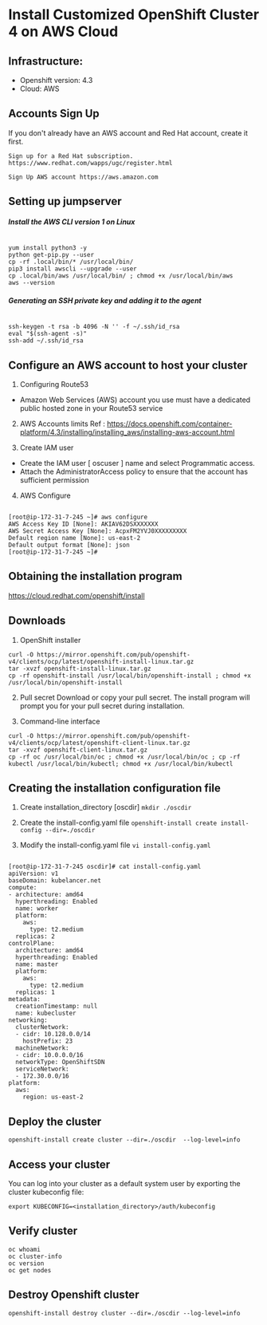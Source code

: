 # Install Customized OpenShift Cluster 4 on AWS Cloud

## Infrastructure:

- Openshift version: 4.3
- Cloud: AWS


## Accounts Sign Up

If you don't already have an AWS account and Red Hat account, create it first.
``` 
Sign up for a Red Hat subscription. https://www.redhat.com/wapps/ugc/register.html
```
``` 
Sign Up AWS account https://aws.amazon.com
```

## Setting up jumpserver


##### Install the AWS CLI version 1 on Linux

```

yum install python3 -y
python get-pip.py --user
cp -rf .local/bin/* /usr/local/bin/
pip3 install awscli --upgrade --user
cp .local/bin/aws /usr/local/bin/ ; chmod +x /usr/local/bin/aws
aws --version

```

##### Generating an SSH private key and adding it to the agent

```

ssh-keygen -t rsa -b 4096 -N '' -f ~/.ssh/id_rsa
eval "$(ssh-agent -s)"
ssh-add ~/.ssh/id_rsa

```



## Configure an AWS account to host your cluster

1. Configuring Route53
- Amazon Web Services (AWS) account you use must have a dedicated public hosted zone in your Route53 service

2. AWS Accounts limits
Ref : https://docs.openshift.com/container-platform/4.3/installing/installing_aws/installing-aws-account.html

3. Create IAM user

- Create the IAM user [ oscuser ] name and select Programmatic access.
- Attach the AdministratorAccess policy to ensure that the account has sufficient permission

4. AWS Configure

```

[root@ip-172-31-7-245 ~]# aws configure
AWS Access Key ID [None]: AKIAV62DSXXXXXXX
AWS Secret Access Key [None]: AcpxFM2YVJ0XXXXXXXXX
Default region name [None]: us-east-2
Default output format [None]: json
[root@ip-172-31-7-245 ~]#

```

## Obtaining the installation program

https://cloud.redhat.com/openshift/install

## Downloads


1. OpenShift installer

```
curl -O https://mirror.openshift.com/pub/openshift-v4/clients/ocp/latest/openshift-install-linux.tar.gz
tar -xvzf openshift-install-linux.tar.gz
cp -rf openshift-install /usr/local/bin/openshift-install ; chmod +x /usr/local/bin/openshift-install
```

2. Pull secret
Download or copy your pull secret. The install program will prompt you for your pull secret during installation.

3. Command-line interface
``` 
curl -O https://mirror.openshift.com/pub/openshift-v4/clients/ocp/latest/openshift-client-linux.tar.gz
tar -xvzf openshift-client-linux.tar.gz
cp -rf oc /usr/local/bin/oc ; chmod +x /usr/local/bin/oc ; cp -rf kubectl /usr/local/bin/kubectl; chmod +x /usr/local/bin/kubectl

``` 
## Creating the installation configuration file

1. Create installation_directory [oscdir]
``` mkdir ./oscdir ```

2. Create the install-config.yaml file
``` openshift-install create install-config --dir=./oscdir ```

3. Modify the install-config.yaml file
``` vi install-config.yaml ```

```

[root@ip-172-31-7-245 oscdir]# cat install-config.yaml
apiVersion: v1
baseDomain: kubelancer.net
compute:
- architecture: amd64
  hyperthreading: Enabled
  name: worker
  platform:
    aws:
      type: t2.medium
  replicas: 2
controlPlane:
  architecture: amd64
  hyperthreading: Enabled
  name: master
  platform:
    aws:
      type: t2.medium
  replicas: 1
metadata:
  creationTimestamp: null
  name: kubecluster
networking:
  clusterNetwork:
  - cidr: 10.128.0.0/14
    hostPrefix: 23
  machineNetwork:
  - cidr: 10.0.0.0/16
  networkType: OpenShiftSDN
  serviceNetwork:
  - 172.30.0.0/16
platform:
  aws:
    region: us-east-2

```


## Deploy the cluster

```
openshift-install create cluster --dir=./oscdir  --log-level=info
```

## Access your cluster

You can log into your cluster as a default system user by exporting the cluster kubeconfig file:

```
export KUBECONFIG=<installation_directory>/auth/kubeconfig
```

## Verify cluster

```
oc whoami
oc cluster-info
oc version
oc get nodes
```


## Destroy Openshift cluster


```
openshift-install destroy cluster --dir=./oscdir --log-level=info

```
